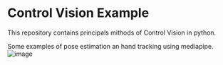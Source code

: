 # Control Vision Example
This repository contains principals mithods of Control Vision in python.


Some examples of pose estimation an hand tracking using mediapipe.
![image](https://user-images.githubusercontent.com/37003998/197247832-49a5180b-4795-4743-93ec-3276d538ea20.png)

